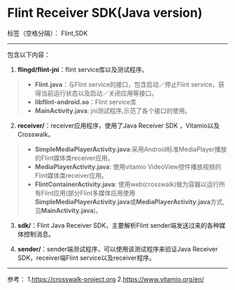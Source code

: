 # Flint Receiver SDK(Java version)

标签（空格分隔）： Flint,SDK

---
包含以下内容：

1. **flingd/flint-jni**：flint service库以及测试程序。
>* **Flint.java**：与Flint service的接口，包含启动／停止Flint service，获得当前运行状态以及启动／关闭应用等接口。
>* **libflint-android.so**：Flint service库
>* **MainActivity.java**: jni测试程序,示范了各个接口的使用。

2. **receiver/**：receiver应用程序，使用了Java Receiver SDK ，Vitamio以及Crosswalk。
>* **SimpleMediaPlayerActivity.java**:采用Android标准MediaPlayer播放的Flint媒体类receiver应用。
>* **MediaPlayerActivity.java**: 使用vitamio VideoView控件播放视频的Flint媒体类receiver应用。
>* **FlintContainerActivity.java**: 使用web(crosswalk)做为容器以运行所有Flint应用(部分Flint多媒体应用使用**SimpleMediaPlayerActivity.java**或**MediaPlayerActivity.java**方式, 见**MainActivity.java**)。

3. **sdk/**：Flint Java Receiver SDK，主要解析Flint sender端发送过来的各种媒体控制消息。

4. **sender/**：sender端测试程序，可以使用该测试程序来验证Java Receiver SDK，receiver端Flint service以及receiver程序。

---
参考：
1.https://crosswalk-project.org
2.https://www.vitamio.org/en/





